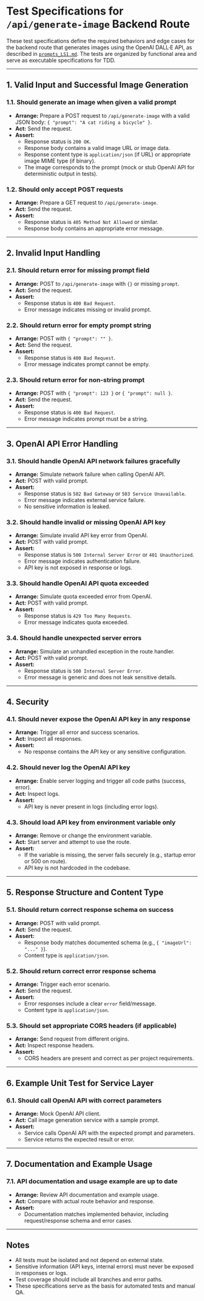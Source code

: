 # Test Specifications for `/api/generate-image` Backend Route

These test specifications define the required behaviors and edge cases for the backend route that generates images using the OpenAI DALL·E API, as described in [`prompts_LS1.md`](prompts_LS1.md). The tests are organized by functional area and serve as executable specifications for TDD.

---

## 1. Valid Input and Successful Image Generation

### 1.1. Should generate an image when given a valid prompt
- **Arrange:** Prepare a POST request to `/api/generate-image` with a valid JSON body: `{ "prompt": "A cat riding a bicycle" }`.
- **Act:** Send the request.
- **Assert:** 
  - Response status is `200 OK`.
  - Response body contains a valid image URL or image data.
  - Response content type is `application/json` (if URL) or appropriate image MIME type (if binary).
  - The image corresponds to the prompt (mock or stub OpenAI API for deterministic output in tests).

### 1.2. Should only accept POST requests
- **Arrange:** Prepare a GET request to `/api/generate-image`.
- **Act:** Send the request.
- **Assert:** 
  - Response status is `405 Method Not Allowed` or similar.
  - Response body contains an appropriate error message.

---

## 2. Invalid Input Handling

### 2.1. Should return error for missing prompt field
- **Arrange:** POST to `/api/generate-image` with `{}` or missing `prompt`.
- **Act:** Send the request.
- **Assert:** 
  - Response status is `400 Bad Request`.
  - Error message indicates missing or invalid prompt.

### 2.2. Should return error for empty prompt string
- **Arrange:** POST with `{ "prompt": "" }`.
- **Act:** Send the request.
- **Assert:** 
  - Response status is `400 Bad Request`.
  - Error message indicates prompt cannot be empty.

### 2.3. Should return error for non-string prompt
- **Arrange:** POST with `{ "prompt": 123 }` or `{ "prompt": null }`.
- **Act:** Send the request.
- **Assert:** 
  - Response status is `400 Bad Request`.
  - Error message indicates prompt must be a string.

---

## 3. OpenAI API Error Handling

### 3.1. Should handle OpenAI API network failures gracefully
- **Arrange:** Simulate network failure when calling OpenAI API.
- **Act:** POST with valid prompt.
- **Assert:** 
  - Response status is `502 Bad Gateway` or `503 Service Unavailable`.
  - Error message indicates external service failure.
  - No sensitive information is leaked.

### 3.2. Should handle invalid or missing OpenAI API key
- **Arrange:** Simulate invalid API key error from OpenAI.
- **Act:** POST with valid prompt.
- **Assert:** 
  - Response status is `500 Internal Server Error` or `401 Unauthorized`.
  - Error message indicates authentication failure.
  - API key is not exposed in response or logs.

### 3.3. Should handle OpenAI API quota exceeded
- **Arrange:** Simulate quota exceeded error from OpenAI.
- **Act:** POST with valid prompt.
- **Assert:** 
  - Response status is `429 Too Many Requests`.
  - Error message indicates quota exceeded.

### 3.4. Should handle unexpected server errors
- **Arrange:** Simulate an unhandled exception in the route handler.
- **Act:** POST with valid prompt.
- **Assert:** 
  - Response status is `500 Internal Server Error`.
  - Error message is generic and does not leak sensitive details.

---

## 4. Security

### 4.1. Should never expose the OpenAI API key in any response
- **Arrange:** Trigger all error and success scenarios.
- **Act:** Inspect all responses.
- **Assert:** 
  - No response contains the API key or any sensitive configuration.

### 4.2. Should never log the OpenAI API key
- **Arrange:** Enable server logging and trigger all code paths (success, error).
- **Act:** Inspect logs.
- **Assert:** 
  - API key is never present in logs (including error logs).

### 4.3. Should load API key from environment variable only
- **Arrange:** Remove or change the environment variable.
- **Act:** Start server and attempt to use the route.
- **Assert:** 
  - If the variable is missing, the server fails securely (e.g., startup error or 500 on route).
  - API key is not hardcoded in the codebase.

---

## 5. Response Structure and Content Type

### 5.1. Should return correct response schema on success
- **Arrange:** POST with valid prompt.
- **Act:** Send the request.
- **Assert:** 
  - Response body matches documented schema (e.g., `{ "imageUrl": "..." }`).
  - Content type is `application/json`.

### 5.2. Should return correct error response schema
- **Arrange:** Trigger each error scenario.
- **Act:** Send the request.
- **Assert:** 
  - Error responses include a clear `error` field/message.
  - Content type is `application/json`.

### 5.3. Should set appropriate CORS headers (if applicable)
- **Arrange:** Send request from different origins.
- **Act:** Inspect response headers.
- **Assert:** 
  - CORS headers are present and correct as per project requirements.

---

## 6. Example Unit Test for Service Layer

### 6.1. Should call OpenAI API with correct parameters
- **Arrange:** Mock OpenAI API client.
- **Act:** Call image generation service with a sample prompt.
- **Assert:** 
  - Service calls OpenAI API with the expected prompt and parameters.
  - Service returns the expected result or error.

---

## 7. Documentation and Example Usage

### 7.1. API documentation and usage example are up to date
- **Arrange:** Review API documentation and example usage.
- **Act:** Compare with actual route behavior and response.
- **Assert:** 
  - Documentation matches implemented behavior, including request/response schema and error cases.

---

## Notes

- All tests must be isolated and not depend on external state.
- Sensitive information (API keys, internal errors) must never be exposed in responses or logs.
- Test coverage should include all branches and error paths.
- These specifications serve as the basis for automated tests and manual QA.